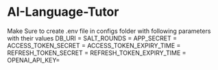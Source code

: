 ﻿# AI-Language-Tutor
Make Sure to create .env file in configs folder with following parameters with their values 
DB_URI = 
SALT_ROUNDS =
APP_SECRET = 
ACCESS_TOKEN_SECRET =
ACCESS_TOKEN_EXPIRY_TIME = 
REFRESH_TOKEN_SECRET = 
REFRESH_TOKEN_EXPIRY_TIME = 
OPENAI_API_KEY=

